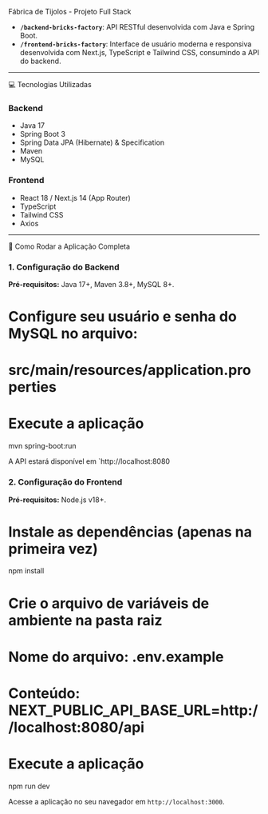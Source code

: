 Fábrica de Tijolos - Projeto Full Stack

-   **`/backend-bricks-factory`**: API RESTful desenvolvida com Java e Spring Boot.
-   **`/frontend-bricks-factory`**: Interface de usuário moderna e responsiva desenvolvida com Next.js, TypeScript e Tailwind CSS, consumindo a API do backend.

---

💻 Tecnologias Utilizadas

### Backend
- Java 17
- Spring Boot 3
- Spring Data JPA (Hibernate) & Specification
- Maven
- MySQL

### Frontend
- React 18 / Next.js 14 (App Router)
- TypeScript
- Tailwind CSS
- Axios

---

🚀 Como Rodar a Aplicação Completa

### **1. Configuração do Backend**

**Pré-requisitos:** Java 17+, Maven 3.8+, MySQL 8+.

# Configure seu usuário e senha do MySQL no arquivo:
# src/main/resources/application.properties

# Execute a aplicação
mvn spring-boot:run

A API estará disponível em `http://localhost:8080

### **2. Configuração do Frontend**

**Pré-requisitos:** Node.js v18+.

# Instale as dependências (apenas na primeira vez)
npm install

# Crie o arquivo de variáveis de ambiente na pasta raiz
# Nome do arquivo: .env.example
# Conteúdo: NEXT_PUBLIC_API_BASE_URL=http://localhost:8080/api

# Execute a aplicação
npm run dev

Acesse a aplicação no seu navegador em `http://localhost:3000`.

